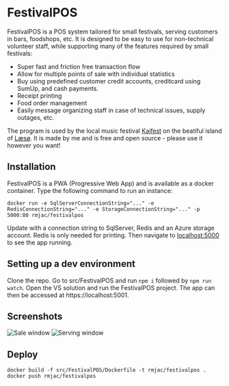 # FestivalPOS
FestivalPOS is a POS system tailored for small festivals, serving customers in bars, foodshops, etc.
It is designed to be easy to use for non-technical volunteer staff, while supporting many of the features required by small festivals:

* Super fast and friction free transaction flow
* Allow for multiple points of sale with individual statistics
* Buy using predefined customer credit accounts, creditcard using SumUp, and cash payments.
* Receipt printing
* Food order management
* Easily message organizing staff in case of technical issues, supply outages, etc.

The program is used by the local music festival [Kajfest](http://kajfest.dk) on the beatiful island of [Læsø](https://visitlaesoe.dk).
It is made by me and is free and open source - please use it however you want!

## Installation
FestivalPOS is a PWA (Progressive Web App) and is available as a docker container. Type the following command to run an instance:

```
docker run -e SqlServerConnectionString="..." -e RedisConnectionString="..." -e StorageConnectionString="..." -p 5000:80 rmjac/festivalpos
```
Update with a connection string to SqlServer, Redis and an Azure storage account. Redis is only needed for printing.
Then navigate to [localhost:5000]() to see the app running.

## Setting up a dev environment
Clone the repo. Go to src/FestivalPOS and run `npm i` followed by `npm run watch`.
Open the VS solution and run the FestivalPOS project. The app can then be accessed at https://localhost:5001.

## Screenshots

![Sale window](https://github.com/rmja/festivalpos/assets/2112306/a0bdfb3d-7d5e-4598-8b02-69f208805df7)
![Serving window](https://github.com/rmja/festivalpos/assets/2112306/adf726e2-7722-4d25-a30f-42eac86012ec)


## Deploy

```
docker build -f src/FestivalPOS/Dockerfile -t rmjac/festivalpos .
docker push rmjac/festivalpos
```

